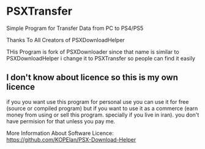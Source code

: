 # PSXTransfer
 Simple Program for Transfer Data from PC to PS4/PS5
 
 Thanks To All Creators of PSXDownloadHelper
 
 THis Program is fork of PSXDownloader since that name is similar to PSXDownloadHelper i change it to PSXTransfer so people can find it easily

## I don't know about licence so this is my own licence
if you you want use this program for personal use you can use it for free (source or compiled program) but if you want to use it as a commerce (earn money from using or sell this program. specially if you live in iran). you don't have permision for that unless you pay me.

More Information About Software Licence:
https://github.com/KOPElan/PSX-Download-Helper